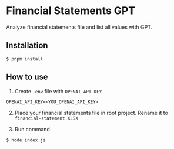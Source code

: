 # Financial Statements GPT

Analyze financial statements file and list all values with GPT.

## Installation

```
$ pnpm install
```

## How to use

1. Create `.env` file with `OPENAI_API_KEY`

```
OPENAI_API_KEY=<YOU_OPENAI_API_KEY>
```

2. Place your financial statements file in root project. Rename it to `financial-statement.XLSX` 

3. Run command

```
$ node index.js
```
